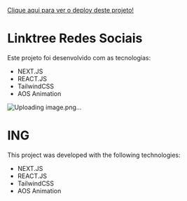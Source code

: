 <a href="https://linktreedevgg.vercel.app/">Clique aqui para ver o deploy deste projeto!</a>

<h1>Linktree Redes Sociais</h1>

<p>Este projeto foi desenvolvido com as tecnologias:</p>

<ul>
  <li>NEXT.JS</li>
  <li>REACT.JS</li>
  <li>TailwindCSS</li>
  <li>AOS Animation</li>
</ul>

![Uploading image.png…]()


<h1>ING</h1>

<p>This project was developed with the following technologies:</p>

<ul>
  <li>NEXT.JS</li>
  <li>REACT.JS</li>
  <li>TailwindCSS</li>
  <li>AOS Animation</li>
</ul>
